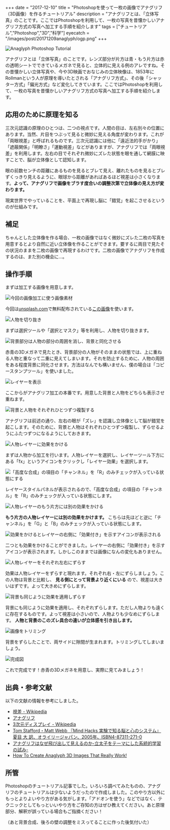 +++
date = "2017-12-10"
title = "Photoshopを使って一枚の画像でアナグリフ（3D画像）を作るチュートリアル"
description = "アナグリフとは、「立体写真」のことです。ここではPhotoshopを利用して、一枚の写真を昔懐かしいアナグリフ方式の写真へ加工する手順を紹介します"
tags = ["チュートリアル","Photoshop","3D","科学"]
eyecatch = "/images/post/20171209anaglyph/ogp.png"
+++

![Anaglyph Photoshop Tutorial](/images/post/20171210anaglyph/ogp.png)

アナグリフとは「立体写真」のことです。レンズ部分が片方は青・もう片方は赤の透明シートでできているメガネで見ると、立体的に見える例のアレですね。その昔懐かしい立体写真や、今や3D映画でおなじみの立体映像は、1853年にRollmanという人が原理を導いたとされる「アナグリフ方式」、その後「シャッター方式」「偏光方式」など変化してきています。ここではPhotoshopを利用して、一枚の写真を昔懐かしいアナグリフ方式の写真へ加工する手順を紹介します。

## 応用のために原理を知る

三次元認識の原理のひとつは、二つの視点です。人間の目は、左右別々の位置にあります。当然、片目をつぶって見ると微妙に見える角度が変わります。これが「両眼視差」と呼ばれるものです。三次元認識には他に「遠近法的手がかり」「遮蔽関係」「明瞭さ」「運動視差」などがありますが、アナグリフでは「両眼視差」を利用します。左右の目でそれぞれ微妙にズレた状態を眼を通して網膜に映すことで、脳が立体像として認知します。

眼の前数センチの距離にあるものを見るとブレて見え、離れたものを見るとブレずくっきり見えるように、眼球から距離があればあるほど視差は小さくなります。**よって、アナグリフで画像をブラす度合いの調整次第で立体像の見え方が変わります。**

現実世界でやっていることを、平面上で再現し脳に「錯覚」を起こさせるというのが仕組みです。

## 補足

ちゃんとした立体像を作る場合、一枚の画像ではなく微妙にズレた二枚の写真を用意するとより自然に近い立体像を作ることができます。要するに両目で見たその状況のままを二枚の画像で再現するわけです。二枚の画像でアナグリフを作成するのは、また別の機会に…。

## 操作手順

まずは加工する画像を用意します。

![今回の画像加工に使う画像素材](/images/post/20171210anaglyph/20171210anaglyph_1.png)

今回は[unsplash.com](https://unsplash.com/)で無料配布されている[この画像](https://unsplash.com/photos/2awzIErSaG0)を使います。

![人物を切り抜き](/images/post/20171210anaglyph/20171210anaglyph_2.png)

まずは選択ツールや「選択とマスク」等を利用し、人物を切り抜きます。

![背景部分は人物の部分の周囲を消し、背景と同化させる](/images/post/20171210anaglyph/20171210anaglyph_3.png)

赤青の3Dメガネで見たとき、背景部分の人物がそのままの状態では、上に重ねる人物と重なって二重に見えてしまいます。それを防止するために、人物の周囲をある程度背景に同化させます。方法はなんでも構いません、僕の場合は「コピースタンプツール」を使いました。

![レイヤーを表示](/images/post/20171210anaglyph/20171210anaglyph_4.png)

ここからがアナグリフ加工の本番です。用意した背景と人物をどちらも表示させ重ねます。

![背景と人物をそれぞれひとつずつ複製する](/images/post/20171210anaglyph/20171210anaglyph_5.png)

アナグリフは前述の通り、左右の眼が「ズレ」を認識し立体像として脳が錯覚を起こします。そのために、背景と人物はそれぞれひとつずつ複製し、ずらせるようにふたつずつになるようにしておきます。

![人物レイヤーに効果をかける](/images/post/20171210anaglyph/20171210anaglyph_6.png)

まずは人物から加工を行います。人物レイヤーを選択し、レイヤーツール下方にある「fx」というアイコンをクリックし「レイヤー効果」を選択します。

![「高度な合成」の項目の「チャンネル」を「R」のみチェックが入っている状態にする](/images/post/20171210anaglyph/20171210anaglyph_7.png)

レイヤースタイルパネルが表示されるので、「高度な合成」の項目の「チャンネル」を「R」のみチェックが入っている状態にします。

![人物レイヤーのもう片方には別の効果をかける](/images/post/20171210anaglyph/20171210anaglyph_8.png)

**もう片方の人物レイヤーには別の効果をかけます。** こちらは先ほどと逆に「チャンネル」を「G」と「B」のみチェックが入っている状態にします。

![効果をかけるとレイヤーの右側に「効果付き」を示すアイコンが表示される](/images/post/20171210anaglyph/20171210anaglyph_9.png)

二つとも効果をかけることができました。レイヤーの右側に「効果付き」を示すアイコンが表示されます。しかしこのままでは画像になんの変化もありません。

![人物レイヤーをそれぞれ左右にずらす](/images/post/20171210anaglyph/20171210anaglyph_10.png)

効果は人物レイヤーをずらすと現れます。それぞれ右・左にずらしましょう。この人物は背景と比較し、 **見る側にとって背景より近くにいる** ので、視差は大きいはずです。よって大きめにずらします。

![背景も同じように効果を適用しずらす](/images/post/20171210anaglyph/20171210anaglyph_11.png)

背景にも同じように効果を適用し、それぞれずらします。ただし人物よりも遠くに存在するものです。よって視差は小さいので、人物よりも少なめにずらします。 **人物と背景のこのズレ具合の違いが立体感を引き出します。**

![画像をトリミング](/images/post/20171210anaglyph/20171210anaglyph_12.png)

背景をずらしたことで、両サイドに隙間が生まれます。トリミングしてしまいましょう。

![完成図](/images/post/20171210anaglyph/20171210anaglyph_13.png)

これで完成です！赤青の3Dメガネを用意し、実際に見てみましょう！


## 出典・参考文献

以下の文献の情報を参考にしました。

- [視差 - Wikipedia](https://ja.wikipedia.org/wiki/%E8%A6%96%E5%B7%AE)
- [アナグリフ](http://mcm-www.jwu.ac.jp/~physm/buturi06/sikaku/st2a.html)
- [3次元ディスプレイ - Wikipedia](https://ja.wikipedia.org/wiki/3次元ディスプレイ)
- [Tom Stafford・Matt Webb 『Mind Hacks 実験で知る脳と心のシステム』 夏目 大 訳、オライリージャパン、2005年、ISBN4-87311-271-0](https://www.amazon.co.jp/Mind-Hacks-―実験で知る脳と心のシステム-Tom-Stafford/dp/4873112710)
- [アナグリフはなぜ飛び出して見えるのか-立太子をテーマにした系統的学習の試み-](http://sucra.saitama-u.ac.jp/modules/xoonips/download.php/BKSJ500005.pdf?file_id=33164)
- [How To Create Anaglyph 3D Images That Really Work!](https://blog.spoongraphics.co.uk/tutorials/how-to-create-anaglyph-3d-images-that-really-work)

## 所管

Photoshopのチュートリアル記事でした。いろいろ調べてみたものの、アナグリフのチュートリアルは少ないようだったので作成しました。このやり方以外にもっとよりよいやり方がある気がします。「アドオンを使う」などではなく、テクニックとしてもっといいやり方をご存知の方はぜひ教えてください。あと原理部分、解釈が誤っている場合もご指摘ください！

（あと背景合成、後ろの壁の調整をミスってることに作った後気付いた）
